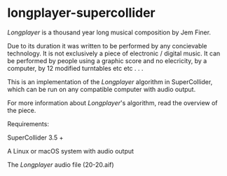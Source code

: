 # longplayer-supercollider

_Longplayer_ is a thousand year long musical composition by Jem Finer.

Due to its duration it was written to be performed by any concievable technology. It is not exclusively a piece of electronic / digital music. It can be performed by people using a graphic score and no elecricity, by a computer, by 12 modified turntables etc etc . . .

This is an implementation of the _Longplayer_ algorithm in SuperCollider, which can be run on any compatible computer with audio output.

For more information about _Longplayer_'s algorithm, read the overview of the piece.

Requirements:

SuperCollider 3.5 +

A Linux or macOS system with audio output

The _Longplayer_ audio file (20-20.aif)
